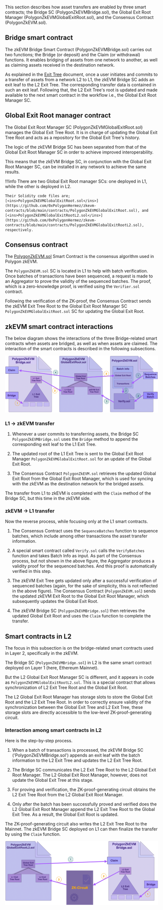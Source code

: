 This section describes how asset transfers are enabled by three smart contracts; the Bridge SC (PolygonZkEVMBridge.sol), the Global Exit Root Manager (PolygonZkEVMGlobalExitRoot.sol), and the Consensus Contract (PolygonZkEVM.sol).

## Bridge smart contract

The zkEVM Bridge Smart Contract (PolygonZkEVMBridge.sol) carries out two functions; the Bridge (or deposit) and the Claim (or withdrawal) functions. It enables bridging of assets from one network to another, as well as claiming assets received in the destination network.

As explained in the [Exit Tree](exit-tree.md) document, once a user initiates and commits to a transfer of assets from a network L2 to L1, the zkEVM Bridge SC adds an exit leaf to the L2 Exit Tree. The corresponding transfer data is contained in such an exit leaf. Following that, the L2 Exit Tree's root is updated and made available to the next smart contract in the workflow i.e., the Global Exit Root Manager SC.

## Global Exit Root manager contract

The Global Exit Root Manager SC (PolygonZkEVMGlobalExitRoot.sol) manages the Global Exit Tree Root. It is in charge of updating the Global Exit Tree Root and acts as a repository for the Global Exit Tree's history.

The logic of the zkEVM Bridge SC has been separated from that of the Global Exit Root Manager SC in order to achieve improved interoperability.

This means that the zkEVM Bridge SC, in conjunction with the Global Exit Root Manager SC, can be installed in any network to achieve the same results.

!!!info
    There are two Global Exit Root manager SCs: one deployed in L1, while the other is deployed in L2.

    Their Solidity code files are; [<ins>PolygonZkEVMGlobalExitRoot.sol</ins>](https://github.com/0xPolygonHermez/zkevm-contracts/blob/main/contracts/PolygonZkEVMGlobalExitRoot.sol), and [<ins>PolygonZkEVMGlobalExitRootL2.sol</ins>](https://github.com/0xPolygonHermez/zkevm-contracts/blob/main/contracts/PolygonZkEVMGlobalExitRootL2.sol), respectively.

## Consensus contract

The [PolygonZkEVM.sol](https://github.com/0xPolygonHermez/zkevm-contracts/blob/main/contracts/PolygonZkEVM.sol) Smart Contract is the consensus algorithm used in Polygon zkEVM.

The `PolygonZkEVM.sol` SC is located in L1 to help with batch verification. Once batches of transactions have been sequenced, a request is made to an Aggregator to prove the validity of the sequenced batches. The proof, which is a zero-knowledge proof, is verified using the `Verifier.sol` contract.

Following the verification of the ZK-proof, the Consensus Contract sends the zkEVM Exit Tree Root to the Global Exit Root Manager SC `PolygonZkEVMGlobalExitRoot.sol` SC for updating the Global Exit Root.

## zkEVM smart contract interactions

The below diagram shows the interactions of the three Bridge-related smart contracts when assets are bridged, as well as when assets are claimed. The interaction of the smart contracts is described in the following subsections.

![Interaction among Bridge-related smart contracts in L1](../../../../img/zkEVM/04pzb-overall-interact-bridge-scs.png)

### L1 &rarr; zkEVM transfer

1. Whenever a user commits to transferring assets, the Bridge SC `PolygonZkEVMBridge.sol` uses the `Bridge` method to append the corresponding exit leaf to the L1 Exit Tree.

2. The updated root of the L1 Exit Tree is sent to the Global Exit Root Manager `PolygonZkEVMGlobalExitRoot.sol` for an update of the Global Exit Root.

3. The Consensus Contract `PolygonZkEVM.sol` retrieves the updated Global Exit Root from the Global Exit Root Manager, which is used for syncing with the zkEVM as the destination network for the bridged assets.

The transfer from L1 to zkEVM is completed with the `Claim` method of the Bridge SC, but this time in the zkEVM side.

### zkEVM &rarr; L1 transfer

Now the reverse process, while focusing only at the L1 smart contracts.

1. The Consensus Contract uses the `SequenceBatches` function to sequence batches, which include among other transactions the asset transfer information.

2. A special smart contract called `Verify.sol` calls the `VerifyBatches` function and takes Batch Info as input. As part of the Consensus process, but not shown in the above figure, the Aggregator produces a validity proof for the sequenced batches. And this proof is automatically verified in this step.

3. The zkEVM Exit Tree gets updated only after a successful verification of sequenced batches (again, for the sake of simplicity, this is not reflected in the above figure). The Consensus Contract (`PolygonZkEVM.sol`) sends the updated zkEVM Exit Root to the Global Exit Root Manager, which subsequently updates the Global Exit Root.

4. The zkEVM Bridge SC (`PolygonZkEVMBridge.sol`) then retrieves the updated Global Exit Root and uses the `Claim` function to complete the transfer.

## Smart contracts in L2

The focus in this subsection is on the bridge-related smart contracts used in Layer 2, specifically in the zkEVM.

The Bridge SC (`PolygonZkEVMBridge.sol`) in L2 is the same smart contract deployed on Layer 1 (here, Ethereum Mainnet).

But the L2 Global Exit Root Manager SC is different, and it appears in code as `PolygonZkEVMGlobalExitRootL2.sol`. This is a special contract that allows synchronization of L2 Exit Tree Root and the Global Exit Root.

The L2 Global Exit Root Manager has storage slots to store the Global Exit Root and the L2 Exit Tree Root. In order to correctly ensure validity of the synchronization between the Global Exit Tree and L2 Exit Tree, these storage slots are directly accessible to the low-level ZK-proof-generating circuit.

### Interaction among smart contracts in L2

Here is the step-by-step process.

1. When a batch of transactions is processed, the zkEVM Bridge SC ('PolygonZkEVMBridge.sol') appends an exit leaf with the batch information to the L2 Exit Tree and updates the L2 Exit Tree Root.

2. The Bridge SC communicates the L2 Exit Tree Root to the L2 Global Exit Root Manager. The L2 Global Exit Root Manager, however, does not update the Global Exit Tree at this stage.

3. For proving and verification, the ZK-proof-generating circuit obtains the L2 Exit Tree Root from the L2 Global Exit Root Manager.

4. Only after the batch has been successfully proved and verified does the L2 Global Exit Root Manager append the L2 Exit Tree Root to the Global Exit Tree. As a result, the Global Exit Root is updated.

The ZK-proof-generating circuit also writes the L2 Exit Tree Root to the Mainnet. The zkEVM Bridge SC deployed on L1 can then finalize the transfer by using the `Claim` function.

![An overview of L2 Bridge-related smart contracts](../../../../img/zkEVM/05pzb-l2-related-scs.png)
